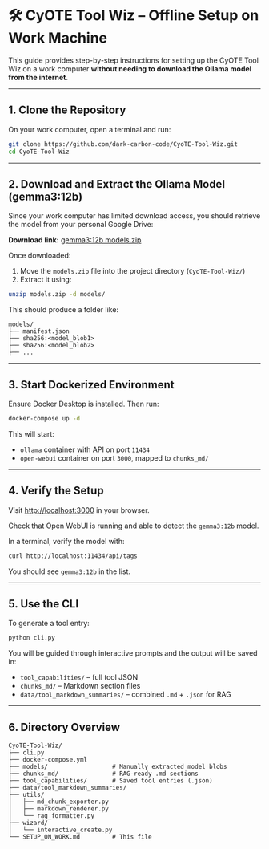 
# 🛠️ CyOTE Tool Wiz – Offline Setup on Work Machine

This guide provides step-by-step instructions for setting up the CyOTE Tool Wiz on a work computer **without needing to download the Ollama model from the internet**.

---

## 1. Clone the Repository

On your work computer, open a terminal and run:

```bash
git clone https://github.com/dark-carbon-code/CyoTE-Tool-Wiz.git
cd CyoTE-Tool-Wiz
````

---

## 2. Download and Extract the Ollama Model (gemma3:12b)

Since your work computer has limited download access, you should retrieve the model from your personal Google Drive:

**Download link:**
[gemma3:12b models.zip](https://drive.google.com/file/d/1Az9Mp3gtuBI6PGQqJXHtNajq3w292sq8/view?usp=drive_link)

Once downloaded:

1. Move the `models.zip` file into the project directory (`CyoTE-Tool-Wiz/`)
2. Extract it using:

```bash
unzip models.zip -d models/
```

This should produce a folder like:

```
models/
├── manifest.json
├── sha256:<model_blob1>
├── sha256:<model_blob2>
├── ...
```

---

## 3. Start Dockerized Environment

Ensure Docker Desktop is installed. Then run:

```bash
docker-compose up -d
```

This will start:

* `ollama` container with API on port `11434`
* `open-webui` container on port `3000`, mapped to `chunks_md/`

---

## 4. Verify the Setup

Visit [http://localhost:3000](http://localhost:3000) in your browser.

Check that Open WebUI is running and able to detect the `gemma3:12b` model.

In a terminal, verify the model with:

```bash
curl http://localhost:11434/api/tags
```

You should see `gemma3:12b` in the list.

---

## 5. Use the CLI

To generate a tool entry:

```bash
python cli.py
```

You will be guided through interactive prompts and the output will be saved in:

* `tool_capabilities/` – full tool JSON
* `chunks_md/` – Markdown section files
* `data/tool_markdown_summaries/` – combined `.md` + `.json` for RAG

---

## 6. Directory Overview

```
CyoTE-Tool-Wiz/
├── cli.py
├── docker-compose.yml
├── models/                  # Manually extracted model blobs
├── chunks_md/               # RAG-ready .md sections
├── tool_capabilities/       # Saved tool entries (.json)
├── data/tool_markdown_summaries/
├── utils/
│   ├── md_chunk_exporter.py
│   ├── markdown_renderer.py
│   └── rag_formatter.py
├── wizard/
│   └── interactive_create.py
└── SETUP_ON_WORK.md         # This file
```